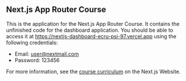 ## Next.js App Router Course

This is the application for the Next.js App Router Course. It contains the unfinished code for the dashboard application. You should be able to access it at https://nextjs-dashboard-ecru-psi-97.vercel.app using the following credentials:

- Email: user@nextmail.com
- Password: 123456

For more information, see the [course curriculum](https://nextjs.org/learn) on the Next.js Website.
